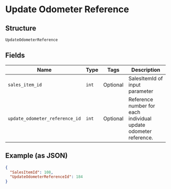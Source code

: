 
# Update Odometer Reference

## Structure

`UpdateOdometerReference`

## Fields

| Name | Type | Tags | Description |
|  --- | --- | --- | --- |
| `sales_item_id` | `int` | Optional | SalesItemId of input parameter |
| `update_odometer_reference_id` | `int` | Optional | Reference number for each individual update odometer reference. |

## Example (as JSON)

```json
{
  "SalesItemId": 108,
  "UpdateOdometerReferenceId": 184
}
```

